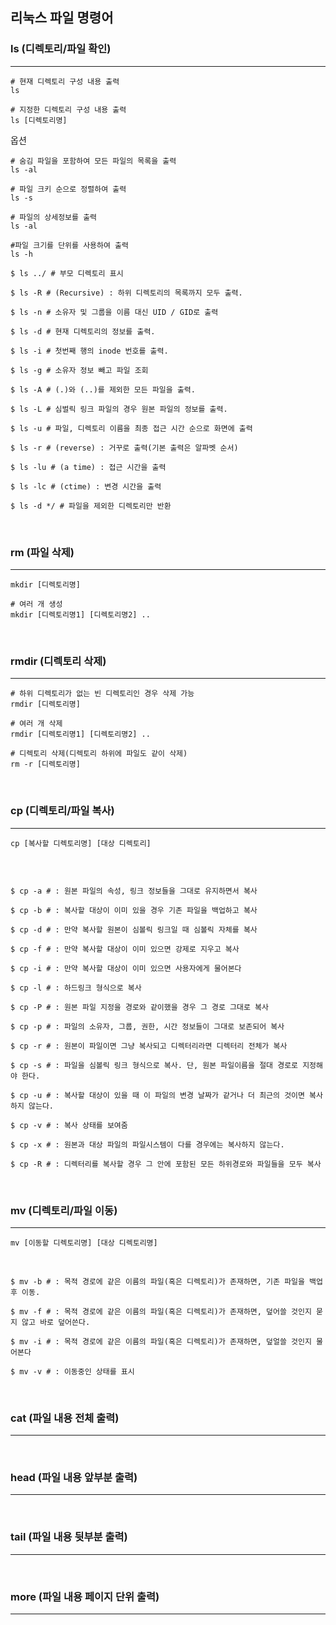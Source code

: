 
## 리눅스 파일 명령어



### ls (디렉토리/파일 확인)
---

```vim
# 현재 디렉토리 구성 내용 출력
ls

# 지정한 디렉토리 구성 내용 출력
ls [디렉토리명] 
```

옵션

```vim
# 숨김 파일을 포함하여 모든 파일의 목록을 출력
ls -al

# 파일 크키 순으로 정렬하여 출력
ls -s

# 파일의 상세정보를 출력
ls -al

#파일 크기를 단위를 사용하여 출력
ls -h
```

```vim
$ ls ../ # 부모 디렉토리 표시

$ ls -R # (Recursive) : 하위 디렉토리의 목록까지 모두 출력.

$ ls -n # 소유자 및 그룹을 이름 대신 UID / GID로 출력

$ ls -d # 현재 디렉토리의 정보를 출력.

$ ls -i # 첫번째 행의 inode 번호를 출력.

$ ls -g # 소유자 정보 빼고 파일 조회

$ ls -A # (.)와 (..)를 제외한 모든 파일을 출력.

$ ls -L # 심벌릭 링크 파일의 경우 원본 파일의 정보를 출력.

$ ls -u # 파일, 디렉토리 이름을 최종 접근 시간 순으로 화면에 출력

$ ls -r # (reverse) : 거꾸로 출력(기본 출력은 알파벳 순서)

$ ls -lu # (a time) : 접근 시간을 출력

$ ls -lc # (ctime) : 변경 시간을 출력

$ ls -d */ # 파일을 제외한 디렉토리만 반환
```

<br>

### rm (파일 삭제)
---

```vim
mkdir [디렉토리명]

# 여러 개 생성
mkdir [디렉토리명1] [디렉토리명2] ..
```

<br>

### rmdir (디렉토리 삭제)
---

```vim
# 하위 디렉토리가 없는 빈 디렉토리인 경우 삭제 가능
rmdir [디렉토리명]

# 여러 개 삭제
rmdir [디렉토리명1] [디렉토리명2] ..

# 디렉토리 삭제(디렉토리 하위에 파일도 같이 삭제)
rm -r [디렉토리명]
```

<br>

### cp (디렉토리/파일 복사)
---

```vim
cp [복사할 디렉토리명] [대상 디렉토리]
```

<br>

```vim

$ cp -a # : 원본 파일의 속성, 링크 정보들을 그대로 유지하면서 복사

$ cp -b # : 복사할 대상이 이미 있을 경우 기존 파일을 백업하고 복사

$ cp -d # : 만약 복사할 원본이 심볼릭 링크일 때 심볼릭 자체를 복사

$ cp -f # : 만약 복사할 대상이 이미 있으면 강제로 지우고 복사

$ cp -i # : 만약 복사할 대상이 이미 있으면 사용자에게 물어본다

$ cp -l # : 하드링크 형식으로 복사

$ cp -P # : 원본 파일 지정을 경로와 같이했을 경우 그 경로 그대로 복사

$ cp -p # : 파일의 소유자, 그룹, 권한, 시간 정보들이 그대로 보존되어 복사

$ cp -r # : 원본이 파일이면 그냥 복사되고 디렉터리라면 디렉터리 전체가 복사

$ cp -s # : 파일을 심볼릭 링크 형식으로 복사. 단, 원본 파일이름을 절대 경로로 지정해야 한다.

$ cp -u # : 복사할 대상이 있을 때 이 파일의 변경 날짜가 같거나 더 최근의 것이면 복사하지 않는다.

$ cp -v # : 복사 상태를 보여줌

$ cp -x # : 원본과 대상 파일의 파일시스템이 다를 경우에는 복사하지 않는다.

$ cp -R # : 디렉터리를 복사할 경우 그 안에 포함된 모든 하위경로와 파일들을 모두 복사
```

<br>

### mv (디렉토리/파일 이동)
---

```vim
mv [이동할 디렉토리명] [대상 디렉토리명]
```

<br>

```vim
$ mv -b # : 목적 경로에 같은 이름의 파일(혹은 디렉토리)가 존재하면, 기존 파일을 백업 후 이동.

$ mv -f # : 목적 경로에 같은 이름의 파일(혹은 디렉토리)가 존재하면, 덮어쓸 것인지 묻지 않고 바로 덮어쓴다. 

$ mv -i # : 목적 경로에 같은 이름의 파일(혹은 디렉토리)가 존재하면, 덮얼쓸 것인지 물어본다

$ mv -v # : 이동중인 상태를 표시
```

<br>

### cat (파일 내용 전체 출력)
---

<br>

### head (파일 내용 앞부분 출력)
---

<br>

### tail (파일 내용 뒷부분 출력)
---

<br>

### more (파일 내용 페이지 단위 출력)
---